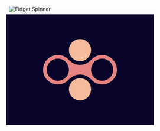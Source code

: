 ![Fidget Spinner](https://cssbattle.dev/targets/17.png)

<div class="base">
  <div class="large circle left"> </div>
  <div class="center">
    <div class="bar"></div>
    <div class="small circle top"></div>
    <div class="small circle bottom"></div>
  </div>
  <div class="large circle right"></div>
</div>
<style>
  .base {
    display:flex;
    justify-content:center;
    align-items:center;
    width: 400px;
    height: 300px;
    transform: translate(-8px,-8px);
    background: #09042A;
  }
  .circle {
    border-radius: 50%;
  }
  .bar {
    transform: translate(10px, 50px);
    position:absolute;
    width:60px;
    height:55px;
    background: #E78481;
  }
  .small {
    width:60px;
    height:60px;
    background: #F5BB9C;
    border: solid #09042A 10px
  }
  .large {
   	width:60px;
    height:60px;
    background:##09042A;
    border: solid #E78481 10px  
  }
  .top {
    transform: translate(0px, -13px);
  }
  .bottom {
    transform: translate(0px,13px);
  }
  .right {
    transform: translate(-20px);
  }
  .left {
    transform: translate(20px);
  }
  .center {
    flex-direction:column;
    background:#09042A;	
  }
</style>
